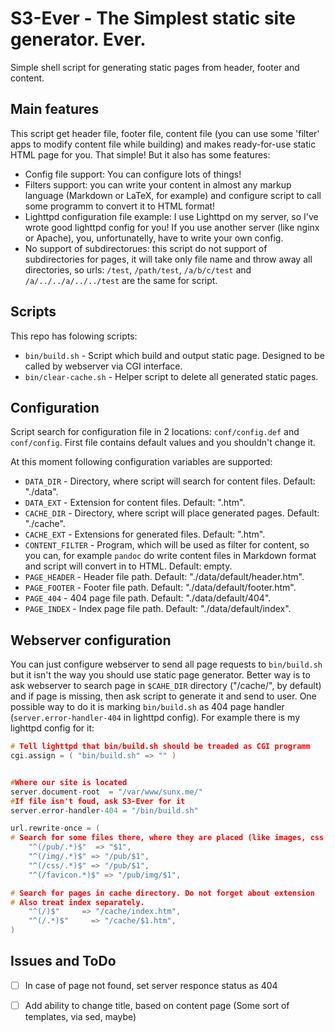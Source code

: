 # S3-Ever - The Simplest static site generator. Ever.

Simple shell script for generating static pages from header, footer and content.

## Main features
This script get header file, footer file, content file (you can use some 'filter' apps to modify content file while building) and makes ready-for-use static HTML page for you. That simple!
But it also has some features:
* Config file support: You can configure lots of things!
* Filters support: you can write your content in almost any markup language (Markdown or LaTeX, for example) and configure script to call some programm to convert it to HTML format!
* Lighttpd configuration file example: I use Lighttpd on my server, so I've wrote good lighttpd config for you! If you use another server (like nginx or Apache), you, unfortunatelly, have to write your own config.
* No support of subdirectorues: this script do not support of subdirectories for pages, it will take only file name and throw away all directories, so urls: `/test`, `/path/test`, `/a/b/c/test` and `/a/../../a/../../test` are the same for script.

## Scripts
This repo has folowing scripts:
* `bin/build.sh` - Script which build and output static page. Designed to be called by webserver via CGI interface.
* `bin/clear-cache.sh` - Helper script to delete all generated static pages.

## Configuration
Script search for configuration file in 2 locations: `conf/config.def` and `conf/config`. First file contains default values and you shouldn't change it. 

At this moment following configuration variables are supported:
* `DATA_DIR` - Directory, where script will search for content files. Default: "./data".
* `DATA_EXT` - Extension for content files. Default: ".htm".
* `CACHE_DIR` - Directory, where script will place generated pages. Default: "./cache".
* `CACHE_EXT` - Extensions for generated files. Default: ".htm".
* `CONTENT_FILTER` - Program, which will be used as filter for content, so you can, for example `pandoc` do write content files in Markdown format and script will convert in to HTML.  Default: empty.
* `PAGE_HEADER` - Header file path. Default: "./data/default/header.htm".
* `PAGE_FOOTER` - Footer file path. Default: "./data/default/footer.htm".
* `PAGE_404` - 404 page file path. Default: "./data/default/404".
* `PAGE_INDEX` - Index page file path. Default: "./data/default/index".

## Webserver configuration

You can just configure webserver to send all page requests to `bin/build.sh` but it isn't the way you should use static page generator. Better way is to ask webserver to search page in `$CAHE_DIR` directory ("/cache/", by default) and if page is missing, then ask script to generate it and send to user. 
One possible way to do it is marking `bin/build.sh` as 404 page handler (`server.error-handler-404` in lighttpd config). For example there is my lighttpd config for it:
```cpp
# Tell lighttpd that bin/build.sh should be treaded as CGI programm
cgi.assign = ( "bin/build.sh" => "" )


#Where our site is located
server.document-root  = "/var/www/sunx.me/"
#If file isn't foud, ask S3-Ever for it
server.error-handler-404 = "/bin/build.sh"

url.rewrite-once = (
# Search for some files there, where they are placed (like images, css and so on)
	"^(/pub/.*)$"  => "$1",
	"^(/img/.*)$" => "/pub/$1",
	"^(/css/.*)$" => "/pub/$1",
	"^(/favicon.*)$" => "/pub/img/$1",

# Search for pages in cache directory. Do not forget about extension
# Also treat index separately.
	"^(/)$"     => "/cache/index.htm",
	"^(/.*)$"     => "/cache/$1.htm",
)
```

## Issues and ToDo

* [ ] In case of page not found, set server responce status as 404
* [ ] Add ability to change title, based on content page (Some sort of templates, via sed, maybe)

